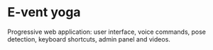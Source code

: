 # E-vent yoga 
Progressive web application: user interface, voice commands, pose detection, keyboard shortcuts, admin panel and videos.
